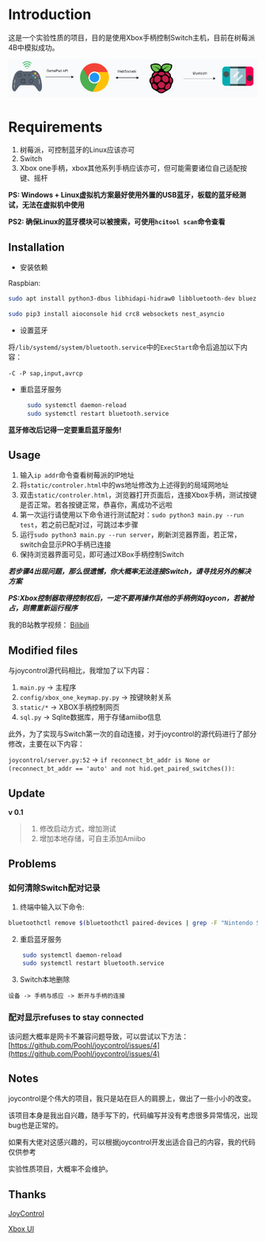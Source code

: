 # Introduction

这是一个实验性质的项目，目的是使用Xbox手柄控制Switch主机，目前在树莓派4B中模拟成功。

![system](./doc/system.png)

# Requirements

1. 树莓派，可控制蓝牙的Linux应该亦可
2. Switch
3. Xbox one手柄，xbox其他系列手柄应该亦可，但可能需要诸位自己适配按键、摇杆

**PS: Windows + Linux虚拟机方案最好使用外置的USB蓝牙，板载的蓝牙经测试，无法在虚拟机中使用**

**PS2: 确保Linux的蓝牙模块可以被搜索，可使用`hcitool scan`命令查看**

## Installation

- 安装依赖
  
Raspbian:

```bash
sudo apt install python3-dbus libhidapi-hidraw0 libbluetooth-dev bluez python3 python3-pip
```

```bash
sudo pip3 install aioconsole hid crc8 websockets nest_asyncio
```

- 设置蓝牙

将`/lib/systemd/system/bluetooth.service`中的`ExecStart`命令后追加以下内容：

`-C -P sap,input,avrcp`

- 重启蓝牙服务
  ```bash
    sudo systemctl daemon-reload
    sudo systemctl restart bluetooth.service
  ```

**蓝牙修改后记得一定要重启蓝牙服务!**

## Usage

1. 输入`ip addr`命令查看树莓派的IP地址
2. 将`static/controler.html`中的ws地址修改为上述得到的局域网地址
3. 双击`static/controler.html`，浏览器打开页面后，连接Xbox手柄，测试按键是否正常。若各按键正常，恭喜你，离成功不远啦
4. 第一次运行请使用以下命令进行测试配对：`sudo python3 main.py --run test`，若之前已配对过，可跳过本步骤
5. 运行`sudo python3 main.py --run server`，刷新浏览器界面，若正常，switch会显示PRO手柄已连接
6. 保持浏览器界面可见，即可通过XBox手柄控制Switch

***若步骤4出现问题，那么很遗憾，你大概率无法连接Switch，请寻找另外的解决方案***

***PS:Xbox控制器取得控制权后，一定不要再操作其他的手柄例如joycon，若被抢占，则需重新运行程序***

我的B站教学视频：
[Bilibili](https://www.bilibili.com/video/BV1t94y117rn/)

## Modified files

与joycontrol源代码相比，我增加了以下内容：

1. `main.py` -> 主程序
2. `config/xbox_one_keymap.py.py` -> 按键映射关系
3. `static/*` -> XBOX手柄控制网页
4. `sql.py` -> Sqlite数据库，用于存储amiibo信息

此外，为了实现与Switch第一次的自动连接，对于joycontrol的源代码进行了部分修改，主要在以下内容：

`joycontrol/server.py:52`
-> `if reconnect_bt_addr is None or (reconnect_bt_addr == 'auto' and not hid.get_paired_switches()):`

## Update

**v 0.1**
> 1. 修改启动方式，增加测试
> 2. 增加本地存储，可自主添加Amiibo

## Problems
### 如何清除Switch配对记录

1. 终端中输入以下命令:
```bash
bluetoothctl remove $(bluetoothctl paired-devices | grep -F "Nintendo Switch" | grep -oE "([0-9a-fA-F]{2}:){5}[0-9a-fA-F]{2}")
```
2. 重启蓝牙服务
```bash
    sudo systemctl daemon-reload
    sudo systemctl restart bluetooth.service
```
3. Switch本地删除
```shell
设备 -> 手柄与感应 -> 断开与手柄的连接
```

### 配对显示refuses to stay connected
该问题大概率是网卡不兼容问题导致，可以尝试以下方法：
[https://github.com/Poohl/joycontrol/issues/4](https://github.com/Poohl/joycontrol/issues/4)

## Notes

joycontrol是个伟大的项目，我只是站在巨人的肩膀上，做出了一些小小的改变。

该项目本身是我出自兴趣，随手写下的，代码编写并没有考虑很多异常情况，出现bug也是正常的。

如果有大佬对这感兴趣的，可以根据joycontrol开发出适合自己的内容，我的代码仅供参考

实验性质项目，大概率不会维护。

## Thanks

[JoyControl](https://github.com/Poohl/joycontrol)

[Xbox UI](https://codepen.io/simeydotme/pen/rNepONX)

